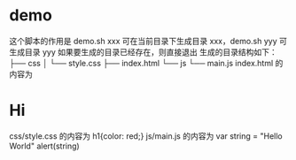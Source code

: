 # demo
 这个脚本的作用是 demo.sh xxx 可在当前目录下生成目录 xxx，demo.sh yyy 可生成目录 yyy
如果要生成的目录已经存在，则直接退出
生成的目录结构如下：
 ├── css
 │   └── style.css
 ├── index.html
 └── js
     └── main.js
index.html 的内容为
 <!DOCTYPE>
 <title>Hello</title>
 <h1>Hi</h1>
css/style.css 的内容为
 h1{color: red;}
js/main.js 的内容为
 var string = "Hello World"
 alert(string)
